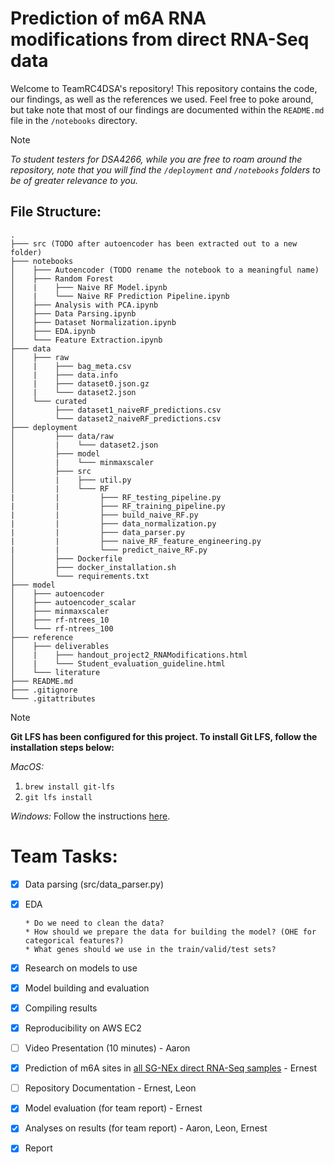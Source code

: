 # Prediction of m6A RNA modifications from direct RNA-Seq data

Welcome to TeamRC4DSA's repository! This repository contains the code, our findings, as well as the references we used. Feel free to poke around, but take note that most of our findings are documented within the `README.md` file in the `/notebooks` directory.

> [!NOTE]
> *To student testers for DSA4266, while you are free to roam around the repository, note that you will find the `/deployment` and `/notebooks` folders to be of greater relevance to you.*

## File Structure:
```
.
├─── src (TODO after autoencoder has been extracted out to a new folder)
├─── notebooks
│    ├─── Autoencoder (TODO rename the notebook to a meaningful name)
│    ├─── Random Forest
│    |    ├─── Naive RF Model.ipynb
│    |    └─── Naive RF Prediction Pipeline.ipynb
│    ├─── Analysis with PCA.ipynb
│    ├─── Data Parsing.ipynb
│    ├─── Dataset Normalization.ipynb
│    ├─── EDA.ipynb
│    └─── Feature Extraction.ipynb
├─── data
│    ├─── raw
│    |    ├─── bag_meta.csv
│    |    ├─── data.info
│    |    ├─── dataset0.json.gz
│    |    └─── dataset2.json
│    └─── curated
│         ├─── dataset1_naiveRF_predictions.csv
│         └─── dataset2_naiveRF_predictions.csv
├─── deployment
│         ├─── data/raw
│         |    └─── dataset2.json
│         ├─── model
│         |    └─── minmaxscaler
│         ├─── src
│         |    ├─── util.py
│         |    └─── RF
|         |         ├─── RF_testing_pipeline.py
|         |         ├─── RF_training_pipeline.py
|         |         ├─── build_naive_RF.py
|         |         ├─── data_normalization.py
|         |         ├─── data_parser.py
|         |         ├─── naive_RF_feature_engineering.py
|         |         └─── predict_naive_RF.py
│         ├─── Dockerfile
│         ├─── docker_installation.sh
│         └─── requirements.txt
├─── model
│    ├─── autoencoder
│    ├─── autoencoder_scalar
│    ├─── minmaxscaler
│    ├─── rf-ntrees_10
│    └─── rf-ntrees_100
├─── reference
│    ├─── deliverables
│    |    ├─── handout_project2_RNAModifications.html
│    |    └─── Student_evaluation_guideline.html
│    └─── literature
├─── README.md
├─── .gitignore
└─── .gitattributes
```

> [!NOTE]
> **Git LFS has been configured for this project. To install Git LFS, follow the installation steps below:**
> 
> *MacOS:*
> 1. `brew install git-lfs`
> 2. `git lfs install`
>
> *Windows:*
> Follow the instructions [here](https://docs.github.com/en/repositories/working-with-files/managing-large-files/installing-git-large-file-storage).

# Team Tasks:

- [X] Data parsing (src/data_parser.py)
- [X] EDA
      
      * Do we need to clean the data?
      * How should we prepare the data for building the model? (OHE for categorical features?)
      * What genes should we use in the train/valid/test sets?
- [X] Research on models to use
- [X] Model building and evaluation
- [X] Compiling results
- [X] Reproducibility on AWS EC2
- [ ] Video Presentation (10 minutes) - Aaron
- [X] Prediction of m6A sites in [all SG-NEx direct RNA-Seq samples](http://sg-nex-data.s3-website-ap-southeast-1.amazonaws.com/#data/processed_data/m6Anet/) - Ernest
- [ ] Repository Documentation - Ernest, Leon
- [X] Model evaluation (for team report) - Ernest
- [X] Analyses on results (for team report) - Aaron, Leon, Ernest
- [X] Report
